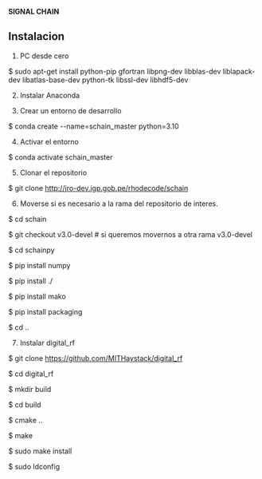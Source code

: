 **SIGNAL CHAIN**

**Instalacion**
---

1) PC desde cero

$ sudo apt-get install python-pip gfortran libpng-dev libblas-dev liblapack-dev libatlas-base-dev  python-tk libssl-dev libhdf5-dev

2) Instalar Anaconda

3) Crear un entorno de desarrollo

$ conda create --name=schain_master python=3.10

4) Activar el entorno

$ conda activate schain_master

5) Clonar el repositorio

$ git clone http://jro-dev.igp.gob.pe/rhodecode/schain


6) Moverse si es necesario a la rama del repositorio de interes.


$ cd schain

$ git checkout v3.0-devel # si queremos movernos a otra rama v3.0-devel

$ cd schainpy

$ pip install numpy

$ pip install ./

$ pip install mako

$ pip install packaging

$ cd ..


7) Instalar digital_rf

$ git clone https://github.com/MITHaystack/digital_rf

$ cd digital_rf

$ mkdir build 

$ cd build

$ cmake ..

$ make

$ sudo make install

$ sudo ldconfig

